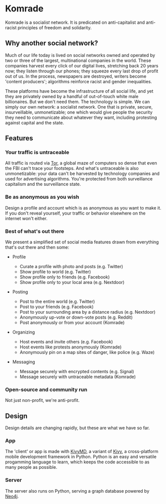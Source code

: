 # Komrade

Komrade is a social*ist* network. It is predicated on anti-capitalist and anti-racist principles of freedom and solidarity.

## Why another social network?

Much of our life today is lived on social networks owned and operated by two or three of the largest, multinational companies in the world. These companies harvest every click of our digital lives, stretching back 20 years now; they listen through our phones; they squeeze every last drop of profit out of us. In the process, newspapers are destroyed, writers become 'content producers'; algorithms reinforce racist and gender inequalities.

These platforms have become the infrastructure of all social life, and yet they are privately owned by a handful of out-of-touch white male billionaires. But we don't need them. The technology is simple. We can simply our own network: a socialist network. One that is private, secure, insurveillable, unmonetizable; one which would give people the security they need to communicate about whatever they want, including protesting against capital and the state.


## Features

### Your traffic is untraceable

All traffic is routed via [Tor](https://www.torproject.org/), a global maze of computers so dense that even the FBI can't trace your footsteps. And what's untraceable is also unmonetizable: your data can't be harvested by technology companies and used for advertising algorithms. You're protected from both surveillance capitalism and the surveillance state.

### Be as anonymous as you wish

Design a profile and account which is as anonymous as you want to make it. If you don't reveal yourself, your traffic or behavior elsewhere on the internet won't either.

### Best of what's out there

We present a simplified set of social media features drawn from everything that's out there and then some:

* Profile
  * Curate a profile with photo and posts (e.g. Twitter)
  * Show profile to world (e.g. Twitter)
  * Show profile only to friends (e.g. Facebook)
  * Show profile only to your local area (e.g. Nextdoor)

* Posting 
  * Post to the entire world (e.g. Twitter)
  * Post to your friends (e.g. Facebook)
  * Post to your surrounding area by a distance radius (e.g. Nextdoor)
  * Anonymously up-vote or down-vote posts (e.g. Reddit)
  * Post anonymously or from your account (Komrade)

* Organizing
  * Host events and invite others (e.g. Facebook)
  * Host events like protests anonymously (Komrade)
  * Anonymously pin on a map sites of danger, like police (e.g. Waze)

* Messaging
  * Message securely with encrypted contents (e.g. Signal)
  * Message securely with untraceable metadata (Komrade)


### Open-source and community run

Not just non-profit, we're anti-profit.

## Design

Design details are changing rapidly, but these are what we have so far.

### App

The 'client' or app is made with [KivyMD](https://github.com/kivymd/KivyMD), a variant of [Kivy](https://kivy.org/), a cross-platform mobile development framework in Python. Python is an easy and versatile progamming language to learn, which keeps the code accessible to as many people as possible.

### Server

The server also runs on Python, serving a graph database powered by [Neo4j](https://neo4j.com/).
